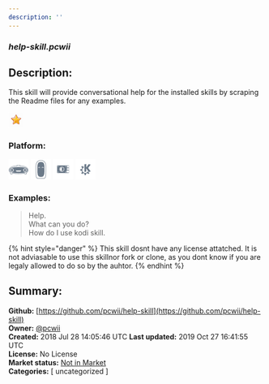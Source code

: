 ```yaml
---
description: ''
---
```


### _help-skill.pcwii_  
## Description:  
This skill will provide conversational help for the installed skills by scraping the Readme files for any examples.  
  
![](../.gitbook/assets/star.png)  
  
### Platform:  
 ![Mark I](../.gitbook/assets/mark-1-icon.png)  ![Mark II](../.gitbook/assets/mark-2-icon.png)  ![Picroft](../.gitbook/assets/picroft-icon.png)  ![plasmoid](../.gitbook/assets/kde.png)   
### Examples:  
> Help.  
> What can you do?  
> How do I use kodi skill.  
  
{% hint style="danger" %}
This skill dosnt have any license attatched. It is not adviasable to use this skillnor fork or clone, as you dont know if you are legaly allowed to do so by the auhtor.
{% endhint %}
  
## Summary:  
**Github:** [https://github.com/pcwii/help-skill](https://github.com/pcwii/help-skill)  
**Owner:** [@pcwii](https://github.com/pcwii)  
**Created:** 2018 Jul 28 14:05:46 UTC  **Last updated:** 2019 Oct 27 16:41:55 UTC  
**License:** No License  
**Market status:** [Not in Market](https://market.mycroft.ai/skill/)  
**Categories:** [ uncategorized ]   
